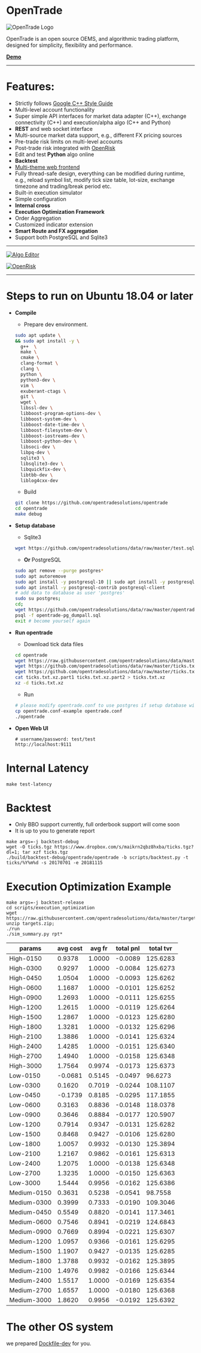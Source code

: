 # OpenTrade

![OpenTrade Logo](https://github.com/opentradesolutions/opentrade/blob/master/web/img/ot.png)

OpenTrade is an open source OEMS, and algorithmic trading platform, designed for simplicity, flexibility and performance. 

[**Demo**](http://demo.opentradesolutions.com)

---

# Features:
* Strictly follows [Google C++ Style Guide](https://google.github.io/styleguide/cppguide.html)
* Multi-level account functionality
* Super simple API interfaces for market data adapter (C++), exchange connectivity (C++) and execution/alpha algo (C++ and Python)
* **REST** and web socket interface
* Multi-source market data support, e.g., different FX pricing sources
* Pre-trade risk limits on multi-level accounts
* Post-trade risk integrated with [OpenRisk](https://github.com/opentradesolutions/openrisk)
* Edit and test **Python** algo online
* **Backtest**
* [Multi-theme web frontend](http://demo.opentradesolutions.com)
* Fully thread-safe design, everything can be modified during runtime, e.g., reload symbol list, modify tick size table, lot-size, exchange timezone and trading/break period etc.
* Built-in execution simulator
* Simple configuration
* **Internal cross**
* **Execution Optimization Framework**
* Order Aggregation
* Customized indicator extension
* **Smart Route and FX aggregation**
* Support both PostgreSQL and Sqlite3

---

[![Algo Editor](https://github.com/opentradesolutions/opentrade/blob/master/imgs/algo-editor.png)](https://raw.githubusercontent.com/opentradesolutions/opentrade/master/imgs/algo-editor.png)

[![OpenRisk](https://github.com/opentradesolutions/openrisk/blob/master/image.png)](https://raw.githubusercontent.com/opentradesolutions/openrisk/master/image.png)

---

# Steps to run on Ubuntu 18.04 or later
* **Compile**
  * Prepare dev environment.
  ```bash
  sudo apt update \
  && sudo apt install -y \
    g++  \
    make \
    cmake \
    clang-format \
    clang \
    python \
    python3-dev \
    vim \
    exuberant-ctags \
    git \
    wget \
    libssl-dev \
    libboost-program-options-dev \
    libboost-system-dev \
    libboost-date-time-dev \
    libboost-filesystem-dev \
    libboost-iostreams-dev \
    libboost-python-dev \
    libsoci-dev \
    libpq-dev \
    sqlite3 \
    libsqlite3-dev \
    libquickfix-dev \
    libtbb-dev \
    liblog4cxx-dev

  ```
  * Build
  ```bash
  git clone https://github.com/opentradesolutions/opentrade
  cd opentrade
  make debug
  ```
  
 * **Setup database**
   * Sqlite3
   ```bash
   wget https://github.com/opentradesolutions/data/raw/master/test.sqlite3
   ```

   * **Or** PostgreSQL
   ```bash
   sudo apt remove --purge postgres*
   sudo apt autoremove
   sudo apt install -y postgresql-10 || sudo apt install -y postgresql-11
   sudo apt install -y postgresql-contrib postgresql-client
   # add data to database as user 'postgres'
   sudo su postgres;
   cd;
   wget https://github.com/opentradesolutions/data/raw/master/opentrade-pg_dumpall.sql
   psql -f opentrade-pg_dumpall.sql
   exit # become yourself again
   ```
 
 * **Run opentrade**
   * Download tick data files
   ```bash
   cd opentrade
   wget https://raw.githubusercontent.com/opentradesolutions/data/master/bbgids.txt
   wget https://github.com/opentradesolutions/data/raw/master/ticks.txt.xz.part1
   wget https://github.com/opentradesolutions/data/raw/master/ticks.txt.xz.part2
   cat ticks.txt.xz.part1 ticks.txt.xz.part2 > ticks.txt.xz
   xz -d ticks.txt.xz
   ```
   * Run
   ```Bash
   # please modify opentrade.conf to use postgres if setup database with PostgreSQL
   cp opentrade.conf-example opentrade.conf
   ./opentrade
   ```
   
 * **Open Web UI**
   ```
   # username/password: test/test
   http://localhost:9111
   ```
# Internal Latency
  ```
  make test-latency
  ```
   
# Backtest
  * Only BBO support currently, full orderbook support will come soon
  * It is up to you to generate report
  ```
  make args=-j backtest-debug
  wget -O ticks.tgz https://www.dropbox.com/s/maikrn2qbz8hxba/ticks.tgz?dl=1; tar xzf ticks.tgz
  ./build/backtest-debug/opentrade/opentrade -b scripts/backtest.py -t ticks/%Y%m%d -s 20170701 -e 20181115
  ```
  
# Execution Optimization Example
  ```
  make args=-j backtest-release
  cd scripts/execution_optimization
  wget https://raw.githubusercontent.com/opentradesolutions/data/master/targets.zip; unzip targets.zip;
  ./run
  ./sim_summary.py rpt*
  ```

|    params          |    avg cost        |    avg fr          |    total pnl       |    total tvr       |
|--------------------|--------------------|--------------------|--------------------|--------------------|
|    High-0150       |    0.9378          |    1.0000          |    -0.0089         |    125.6283        |
|    High-0300       |    0.9297          |    1.0000          |    -0.0084         |    125.6273        |
|    High-0450       |    1.0504          |    1.0000          |    -0.0093         |    125.6262        |
|    High-0600       |    1.1687          |    1.0000          |    -0.0101         |    125.6252        |
|    High-0900       |    1.2693          |    1.0000          |    -0.0111         |    125.6255        |
|    High-1200       |    1.2615          |    1.0000          |    -0.0119         |    125.6264        |
|    High-1500       |    1.2867          |    1.0000          |    -0.0123         |    125.6280        |
|    High-1800       |    1.3281          |    1.0000          |    -0.0132         |    125.6296        |
|    High-2100       |    1.3886          |    1.0000          |    -0.0141         |    125.6324        |
|    High-2400       |    1.4285          |    1.0000          |    -0.0151         |    125.6340        |
|    High-2700       |    1.4940          |    1.0000          |    -0.0158         |    125.6348        |
|    High-3000       |    1.7564          |    0.9974          |    -0.0173         |    125.6373        |
|    Low-0150        |    -0.0681         |    0.5145          |    -0.0497         |    96.6273         |
|    Low-0300        |    0.1620          |    0.7019          |    -0.0244         |    108.1107        |
|    Low-0450        |    -0.1739         |    0.8185          |    -0.0295         |    117.1855        |
|    Low-0600        |    0.3163          |    0.8836          |    -0.0148         |    118.0378        |
|    Low-0900        |    0.3646          |    0.8884          |    -0.0177         |    120.5907        |
|    Low-1200        |    0.7914          |    0.9347          |    -0.0131         |    125.6282        |
|    Low-1500        |    0.8468          |    0.9427          |    -0.0106         |    125.6280        |
|    Low-1800        |    1.0057          |    0.9932          |    -0.0130         |    125.3894        |
|    Low-2100        |    1.2167          |    0.9862          |    -0.0161         |    125.6313        |
|    Low-2400        |    1.2075          |    1.0000          |    -0.0138         |    125.6348        |
|    Low-2700        |    1.3235          |    1.0000          |    -0.0150         |    125.6363        |
|    Low-3000        |    1.5444          |    0.9956          |    -0.0162         |    125.6386        |
|    Medium-0150     |    0.3631          |    0.5238          |    -0.0541         |    98.7558         |
|    Medium-0300     |    0.3999          |    0.7333          |    -0.0190         |    109.3046        |
|    Medium-0450     |    0.5549          |    0.8820          |    -0.0141         |    117.3461        |
|    Medium-0600     |    0.7546          |    0.8941          |    -0.0219         |    124.6843        |
|    Medium-0900     |    0.7669          |    0.8994          |    -0.0221         |    125.6307        |
|    Medium-1200     |    1.0957          |    0.9366          |    -0.0161         |    125.6295        |
|    Medium-1500     |    1.1907          |    0.9427          |    -0.0135         |    125.6285        |
|    Medium-1800     |    1.3788          |    0.9932          |    -0.0162         |    125.3895        |
|    Medium-2100     |    1.4976          |    0.9982          |    -0.0166         |    125.6344        |
|    Medium-2400     |    1.5517          |    1.0000          |    -0.0169         |    125.6354        |
|    Medium-2700     |    1.6557          |    1.0000          |    -0.0180         |    125.6368        |
|    Medium-3000     |    1.8620          |    0.9956          |    -0.0192         |    125.6392        |

# The other OS system
  we prepared [Dockfile-dev](https://raw.githubusercontent.com/opentradesolutions/opentrade/master/Dockfile-dev) for you.
